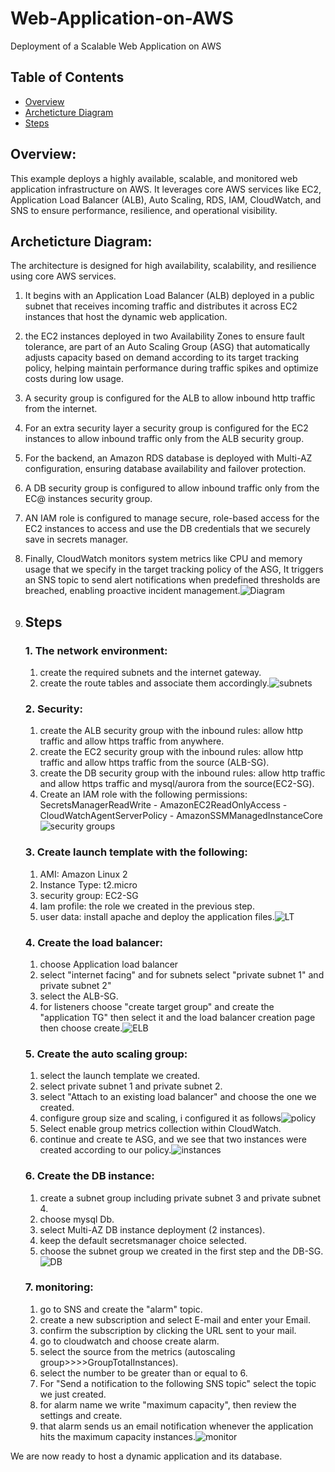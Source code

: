 # Web-Application-on-AWS
Deployment of a Scalable Web Application on AWS

## Table of Contents
 - [Overview](#overview)
 - [Archeticture Diagram](#archeticture-diagram)
 - [Steps](#steps)


## Overview:
This example deploys a highly available, scalable, and monitored web application infrastructure on AWS. It leverages core AWS services like EC2, Application Load Balancer (ALB), Auto Scaling, RDS, IAM, CloudWatch, and SNS to ensure performance, resilience, and operational visibility.

## Archeticture Diagram:
The architecture is designed for high availability, scalability, and resilience using core AWS services. 
1. It begins with an Application Load Balancer (ALB) deployed in a public subnet that receives incoming traffic and distributes it across EC2 instances that host the dynamic web application.
2. the EC2 instances deployed in two Availability Zones to ensure fault tolerance, are part of an Auto Scaling Group (ASG) that automatically adjusts capacity based on demand according to its target tracking policy, helping maintain performance during traffic spikes and optimize costs during low usage.
3. A security group is configured for the ALB to allow inbound http traffic from the internet.
4. For an extra security layer a security group is configured for the EC2 instances to allow inbound traffic only from the ALB security group.
5. For the backend, an Amazon RDS database is deployed with Multi-AZ configuration, ensuring database availability and failover protection.
6. A DB security group is configured to allow inbound traffic only from the EC@ instances security group.
7. AN IAM role is configured to manage secure, role-based access for the EC2 instances to access and use the DB credentials that we securely save in secrets manager.
8.  Finally, CloudWatch monitors system metrics like CPU and memory usage that we specify in the target tracking policy of the ASG, It triggers an SNS topic to send alert notifications when predefined thresholds are breached, enabling proactive incident management.![Diagram](https://github.com/user-attachments/assets/8902748b-d460-416b-90b6-0612299436e0)

9.  ## Steps
    ### 1. The network environment:
    1. create the required subnets and the internet gateway.
    2. create the route tables and associate them accordingly.![subnets](https://github.com/user-attachments/assets/ec303bdc-effa-4b3e-a5ee-350d04e2cab0)
    ### 2. Security:
    1. create the ALB security group with the inbound rules: allow http traffic and allow https traffic from anywhere.
    2. create the EC2 security group with the inbound rules: allow http traffic and allow https traffic from the source (ALB-SG).
    3. create the DB security group with the inbound rules: allow http traffic and allow https traffic and mysql/aurora from the source(EC2-SG).
    4. Create an IAM role with the following permissions: SecretsManagerReadWrite - AmazonEC2ReadOnlyAccess - CloudWatchAgentServerPolicy - AmazonSSMManagedInstanceCore![security groups](https://github.com/user-attachments/assets/1993d505-afaf-479c-823f-d726785941b1)
    ### 3. Create launch template with the following:
    1. AMI: Amazon Linux 2
    2. Instance Type: t2.micro
    3. security group: EC2-SG
    4. Iam profile: the role we created in the previous step.
    5. user data: install apache and deploy the application files.![LT](https://github.com/user-attachments/assets/35d9c92e-2f75-431b-8279-395fa0f04823)
    ### 4. Create the load balancer:
    1. choose Application load balancer
    2. select "internet facing" and for subnets select "private subnet 1" and private subnet 2"
    3. select the ALB-SG.
    4. for listeners choose "create target group" and create the "application TG" then select it and the load balancer creation page then choose create.![ELB](https://github.com/user-attachments/assets/d32db238-3cec-4ffc-ac8a-e84dbb4e7f91)
    ### 5. Create the auto scaling group:
    1. select the launch template we created.
    2. select private subnet 1 and private subnet 2.
    3. select "Attach to an existing load balancer" and choose the one we created.
    4. configure group size and scaling, i configured it as follows![policy](https://github.com/user-attachments/assets/2b324a79-d312-4744-bcf7-363d7f42575e)
    5. Select enable group metrics collection within CloudWatch.
    6. continue and create te ASG, and we see that two instances were created according to our policy.![instances](https://github.com/user-attachments/assets/7e6f40a6-26ef-4e51-8434-2d80c33e5fd2)
    ### 6. Create the DB instance:
    1. create a subnet group including private subnet 3 and private subnet 4.
    2. choose mysql Db.
    3. select Multi-AZ DB instance deployment (2 instances).
    4. keep the default secretsmanager choice selected.
    5. choose the subnet group we created in the first step and the DB-SG.![DB](https://github.com/user-attachments/assets/44d040b0-76ef-4441-8c1a-f75de7fb75cb)
    ### 7. monitoring:
    1. go to SNS and create the "alarm" topic.
    2. create a new subscription and select E-mail and enter your Email.
    3. confirm the subscription by clicking the URL sent to your mail.
    4. go to cloudwatch and choose create alarm.
    5. select the source from the metrics (autoscaling group>>>>GroupTotalInstances).
    6. select the number to be greater than or equal to 6.
    7. For "Send a notification to the following SNS topic" select the topic we just created.
    8. for alarm name we write "maximum capacity", then review the settings and create.
    9. that alarm sends us an email notification whenever the application hits the maximum capacity instances.![monitor](https://github.com/user-attachments/assets/7dadc2a9-5c05-4ee2-babf-06f96b3f951b)

We are now ready to host a dynamic application and its database.
 
    



       



